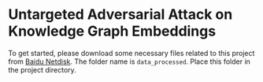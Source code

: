 # Untargeted Adversarial Attack on Knowledge Graph Embeddings
To get started, please download some necessary files related to this project from [Baidu Netdisk](). The folder name is `data_processed`. Place this folder in the project directory.
